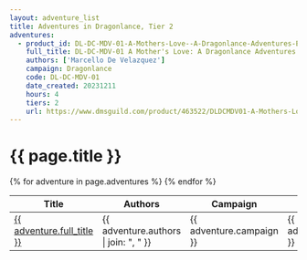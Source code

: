 ```yaml
---
layout: adventure_list
title: Adventures in Dragonlance, Tier 2
adventures:
  - product_id: DL-DC-MDV-01-A-Mothers-Love--A-Dragonlance-Adventures-Experience
    full_title: DL-DC-MDV-01 A Mother's Love: A Dragonlance Adventures Experience
    authors: ['Marcello De Velazquez']
    campaign: Dragonlance
    code: DL-DC-MDV-01
    date_created: 20231211
    hours: 4
    tiers: 2
    url: https://www.dmsguild.com/product/463522/DLDCMDV01-A-Mothers-Love-A-Dragonlance-Adventures-Experience?filters=45470_0_0_0_0_0_0_0
---
```


<h1 class="page-title">{{ page.title }}</h1>

<table class="adventure-table">
  <thead>
    <tr>
      <th>Title</th>
      <th>Authors</th>
      <th>Campaign</th>
      <th>Code</th>
      <th>Date</th>
      <th>Hours</th>
      <th>Tier</th>
    </tr>
  </thead>
  <tbody>
    {% for adventure in page.adventures %}
    <tr>
      <td><a href="{{ adventure.url }}">{{ adventure.full_title }}</a></td>
      <td>{{ adventure.authors | join: ", " }}</td>
      <td>{{ adventure.campaign }}</td>
      <td>{{ adventure.code }}</td>
      <td>{{ adventure.date_created }}</td>
      <td>{{ adventure.hours }}</td>
      <td>{{ adventure.tiers }}</td>
    </tr>
    {% endfor %}
  </tbody>
</table>
